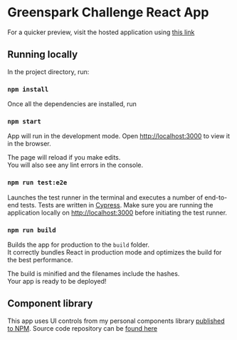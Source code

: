 # Greenspark Challenge React App

For a quicker preview, visit the hosted application using [this link](https://witty-meadow-0ac855f03.4.azurestaticapps.net)

## Running locally

In the project directory, run:

### `npm install`

Once all the dependencies are installed, run

### `npm start`

App will run  in the development mode.
Open [http://localhost:3000](http://localhost:3000) to view it in the browser.

The page will reload if you make edits.\
You will also see any lint errors in the console.

### `npm run test:e2e`

Launches the test runner in the terminal and executes a number of end-to-end tests. Tests are written in [Cypress](https://www.cypress.io/). Make sure you are running the application locally on 
[http://localhost:3000](http://localhost:3000) before initiating the test runner.

### `npm run build`

Builds the app for production to the `build` folder.\
It correctly bundles React in production mode and optimizes the build for the best performance.

The build is minified and the filenames include the hashes.\
Your app is ready to be deployed!

## Component library

This app uses UI controls from my personal components library [published to NPM](https://www.npmjs.com/package/seb-components-library). Source code repository can be [found here](https://github.com/sebastian-meckovski/seb-storybook)

